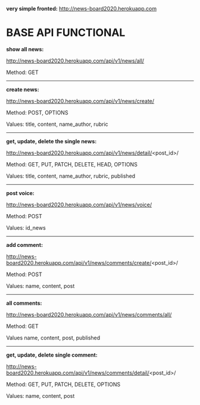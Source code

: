 **very simple fronted:**  http://news-board2020.herokuapp.com


# BASE API FUNCTIONAL



**show all news:** 

http://news-board2020.herokuapp.com/api/v1/news/all/

Method: GET

-------------

**create news:**
 
 http://news-board2020.herokuapp.com/api/v1/news/create/


Method: POST, OPTIONS

Values: title, content, name_author, rubric

-------------

**get, update, delete the single news:** 

http://news-board2020.herokuapp.com/api/v1/news/detail/<post_id>/

Method: GET, PUT, PATCH, DELETE, HEAD, OPTIONS

Values: title, content, name_author, rubric, published

-------------

**post voice:** 

http://news-board2020.herokuapp.com/api/v1/news/voice/

Method: POST

Values: id_news

-------------

**add comment:** 

http://news-board2020.herokuapp.com/api/v1/news/comments/create/<post_id>/

Method: POST

Values: name, content, post

-------------

**all comments:** 

http://news-board2020.herokuapp.com/api/v1/news/comments/all/

Method: GET

Values name, content, post, published

-------------

**get, update, delete single comment:** 

http://news-board2020.herokuapp.com/api/v1/news/comments/detail/<post_id>/

Method: GET, PUT, PATCH, DELETE, OPTIONS

Values: name, content, post
